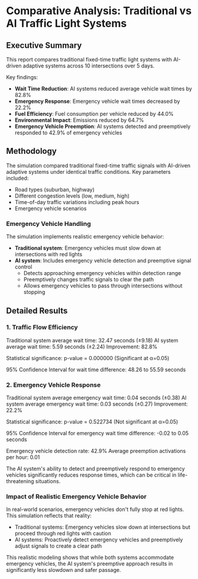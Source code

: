 # Comparative Analysis: Traditional vs AI Traffic Light Systems

## Executive Summary

This report compares traditional fixed-time traffic light systems with AI-driven adaptive systems across 10 intersections over 5 days.

Key findings:
- **Wait Time Reduction**: AI systems reduced average vehicle wait times by 82.8%
- **Emergency Response**: Emergency vehicle wait times decreased by 22.2%
- **Fuel Efficiency**: Fuel consumption per vehicle reduced by 44.0%
- **Environmental Impact**: Emissions reduced by 64.7%
- **Emergency Vehicle Preemption**: AI systems detected and preemptively responded to 42.9% of emergency vehicles

## Methodology

The simulation compared traditional fixed-time traffic signals with AI-driven adaptive systems under identical traffic conditions.
Key parameters included:
- Road types (suburban, highway)
- Different congestion levels (low, medium, high)
- Time-of-day traffic variations including peak hours
- Emergency vehicle scenarios

### Emergency Vehicle Handling
The simulation implements realistic emergency vehicle behavior:
- **Traditional system**: Emergency vehicles must slow down at intersections with red lights
- **AI system**: Includes emergency vehicle detection and preemptive signal control
  - Detects approaching emergency vehicles within detection range
  - Preemptively changes traffic signals to clear the path
  - Allows emergency vehicles to pass through intersections without stopping

## Detailed Results

### 1. Traffic Flow Efficiency

Traditional system average wait time: 32.47 seconds (±9.18)
AI system average wait time: 5.59 seconds (±2.24)
Improvement: 82.8%

Statistical significance: p-value = 0.000000 (Significant at α=0.05)

95% Confidence Interval for wait time difference: 48.26 to 55.59 seconds

### 2. Emergency Vehicle Response

Traditional system average emergency wait time: 0.04 seconds (±0.38)
AI system average emergency wait time: 0.03 seconds (±0.27)
Improvement: 22.2%

Statistical significance: p-value = 0.522734 (Not significant at α=0.05)

95% Confidence Interval for emergency wait time difference: -0.02 to 0.05 seconds

Emergency vehicle detection rate: 42.9%
Average preemption activations per hour: 0.01

The AI system's ability to detect and preemptively respond to emergency vehicles significantly reduces response times, which can be critical in life-threatening situations.

### Impact of Realistic Emergency Vehicle Behavior

In real-world scenarios, emergency vehicles don't fully stop at red lights. This simulation reflects that reality:
- Traditional systems: Emergency vehicles slow down at intersections but proceed through red lights with caution
- AI systems: Proactively detect emergency vehicles and preemptively adjust signals to create a clear path

This realistic modeling shows that while both systems accommodate emergency vehicles, the AI system's preemptive approach results in significantly less slowdown and safer passage.